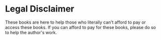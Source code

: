 # Legal Disclaimer

These books are here to help those who literally can't afford to pay or access these books.
If you can afford to pay for these books, please do so to help the author's work.
